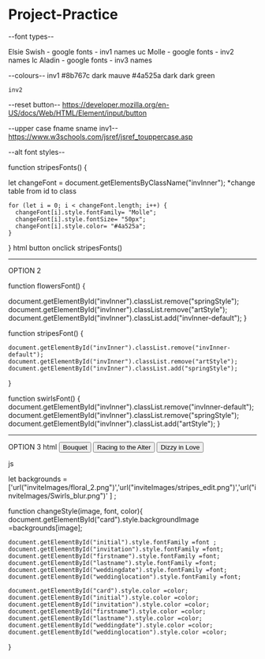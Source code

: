 # Project-Practice



--font types--

Elsie Swish - google fonts - inv1 names uc
Molle - google fonts - inv2 names lc
Aladin - google fonts - inv3 names

--colours--
    inv1
#8b767c dark mauve
#4a525a dark dark green

    inv2


--reset button--
https://developer.mozilla.org/en-US/docs/Web/HTML/Element/input/button


--upper case fname sname inv1--
https://www.w3schools.com/jsref/jsref_touppercase.asp

--alt font styles--

function stripesFonts() {  

 let changeFont = document.getElementsByClassName("invInner");  *change table from id to class
  
    for (let i = 0; i < changeFont.length; i++) {
      changeFont[i].style.fontFamily= "Molle";
      changeFont[i].style.fontSize= "50px";
      changeFont[i].style.color= "#4a525a";
    }
  }
html
button onclick stripesFonts()

--------------------------------------
OPTION 2

function flowersFont() {
        
  document.getElementById("invInner").classList.remove("springStyle");
  document.getElementById("invInner").classList.remove("artStyle");
  document.getElementById("invInner").classList.add("invInner-default");
}

function stripesFont() {
    
    document.getElementById("invInner").classList.remove("invInner-default");
    document.getElementById("invInner").classList.remove("artStyle");
    document.getElementById("invInner").classList.add("springStyle");
     
}

function swirlsFont() {
    document.getElementById("invInner").classList.remove("invInner-default");
    document.getElementById("invInner").classList.remove("springStyle");
    document.getElementById("invInner").classList.add("artStyle");
}

-------------------------------------
OPTION 3
html
<button class="stylebutton" onclick="changeStyle(0,'Elsie Swash','#' )">Bouquet</button>
<button class="stylebutton" onclick="changeStyle(1,'Trirong, serif','black' )">Racing to the Alter</button>
<button class="stylebutton" onclick="changeStyle(2,'Playfair Display', 'white')">Dizzy in Love</button>

js

let backgrounds = ['url("inviteImages/floral_2.png")','url("inviteImages/stripes_edit.png")','url("inviteImages/Swirls_blur.png")' ] ;

function changeStyle(image, font, color){
    document.getElementById("card").style.backgroundImage =backgrounds[image];

    document.getElementById("initial").style.fontFamily =font ;
    document.getElementById("invitation").style.fontFamily =font;
    document.getElementById("firstname").style.fontFamily =font;
    document.getElementById("lastname").style.fontFamily =font;
    document.getElementById("weddingdate").style.fontFamily =font;
    document.getElementById("weddinglocation").style.fontFamily =font;

    document.getElementById("card").style.color =color;
    document.getElementById("initial").style.color =color;
    document.getElementById("invitation").style.color =color;
    document.getElementById("firstname").style.color =color;
    document.getElementById("lastname").style.color =color;
    document.getElementById("weddingdate").style.color =color;
    document.getElementById("weddinglocation").style.color =color;
}